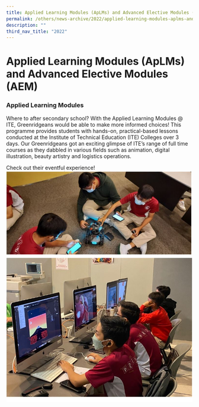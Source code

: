 ```yaml
---
title: Applied Learning Modules (ApLMs) and Advanced Elective Modules (AEM)
permalink: /others/news-archive/2022/applied-learning-modules-aplms-and-advanced-elective-modules-aem/
description: ""
third_nav_title: "2022"
---
```

# **Applied Learning Modules (ApLMs) and Advanced Elective Modules (AEM)**

### Applied Learning Modules

Where to after secondary school? With the Applied Learning Modules @ ITE, Greenridgeans would be able to make more informed choices! This programme provides students with hands-on, practical-based lessons conducted at the Institute of Technical Education (ITE) Colleges over 3 days. Our Greenridgeans got an exciting glimpse of ITE’s range of full time courses as they dabbled in various fields such as animation, digital illustration, beauty artistry and logistics operations.  
  
Check out their eventful experience!
![](/images/alm.jpg)